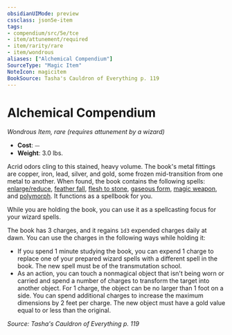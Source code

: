 ```yaml
---
obsidianUIMode: preview
cssclass: json5e-item
tags:
- compendium/src/5e/tce
- item/attunement/required
- item/rarity/rare
- item/wondrous
aliases: ["Alchemical Compendium"]
SourceType: "Magic Item"
NoteIcon: magicitem
BookSource: Tasha's Cauldron of Everything p. 119
---
```

# Alchemical Compendium
*Wondrous Item, rare (requires attunement by a wizard)*  

- **Cost**: ⏤
- **Weight**: 3.0 lbs.

Acrid odors cling to this stained, heavy volume. The book's metal fittings are copper, iron, lead, silver, and gold, some frozen mid-transition from one metal to another. When found, the book contains the following spells: [enlarge/reduce](/2-Mechanics/CLI/spells/enlarge-reduce.md), [feather fall](/2-Mechanics/CLI/spells/feather-fall.md), [flesh to stone](/2-Mechanics/CLI/spells/flesh-to-stone.md), [gaseous form](/2-Mechanics/CLI/spells/gaseous-form.md), [magic weapon](/2-Mechanics/CLI/spells/magic-weapon.md), and [polymorph](/2-Mechanics/CLI/spells/polymorph.md). It functions as a spellbook for you.

While you are holding the book, you can use it as a spellcasting focus for your wizard spells.

The book has 3 charges, and it regains `1d3` expended charges daily at dawn. You can use the charges in the following ways while holding it:

- If you spend 1 minute studying the book, you can expend 1 charge to replace one of your prepared wizard spells with a different spell in the book. The new spell must be of the transmutation school.  
- As an action, you can touch a nonmagical object that isn't being worn or carried and spend a number of charges to transform the target into another object. For 1 charge, the object can be no larger than 1 foot on a side. You can spend additional charges to increase the maximum dimensions by 2 feet per charge. The new object must have a gold value equal to or less than the original.  

*Source: Tasha's Cauldron of Everything p. 119*
